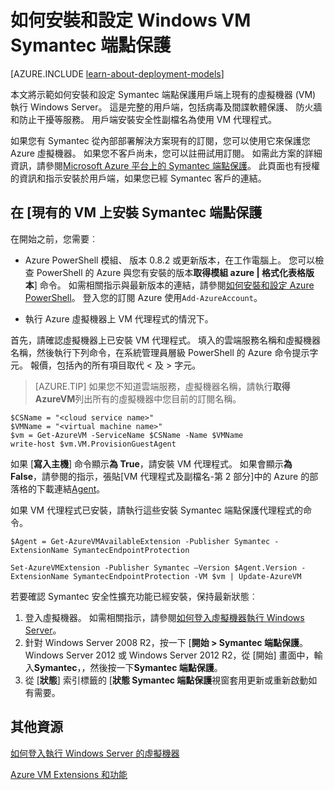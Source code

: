 <properties
    pageTitle="在 [VM 上安裝 Symantec 端點保護 |Microsoft Azure"
    description="瞭解如何安裝和設定 Symantec 端點保護安全性副檔名為使用傳統的部署模型建立新的或現有 Azure VM 上。"
    services="virtual-machines-windows"
    documentationCenter=""
    authors="iainfoulds"
    manager="timlt"
    editor=""
    tags="azure-service-management"/>

<tags
    ms.service="virtual-machines-windows"
    ms.workload="infrastructure-services"
    ms.tgt_pltfrm="vm-multiple"
    ms.devlang="na"
    ms.topic="article"
    ms.date="08/24/2016"
    ms.author="iainfou"/>

# <a name="how-to-install-and-configure-symantec-endpoint-protection-on-a-windows-vm"></a>如何安裝和設定 Windows VM Symantec 端點保護

[AZURE.INCLUDE [learn-about-deployment-models](../../includes/learn-about-deployment-models-classic-include.md)]

本文將示範如何安裝和設定 Symantec 端點保護用戶端上現有的虛擬機器 (VM) 執行 Windows Server。 這是完整的用戶端，包括病毒及間諜軟體保護、 防火牆和防止干擾等服務。 用戶端安裝安全性副檔名為使用 VM 代理程式。

如果您有 Symantec 從內部部署解決方案現有的訂閱，您可以使用它來保護您 Azure 虛擬機器。 如果您不客戶尚未，您可以註冊試用訂閱。 如需此方案的詳細資訊，請參閱[Microsoft Azure 平台上的 Symantec 端點保護][Symantec]。 此頁面也有授權的資訊和指示安裝於用戶端，如果您已經 Symantec 客戶的連結。

## <a name="install-symantec-endpoint-protection-on-an-existing-vm"></a>在 [現有的 VM 上安裝 Symantec 端點保護

在開始之前，您需要︰

- Azure PowerShell 模組、 版本 0.8.2 或更新版本，在工作電腦上。 您可以檢查 PowerShell 的 Azure 與您有安裝的版本**取得模組 azure | 格式化表格版本**] 命令。 如需相關指示與最新版本的連結，請參閱[如何安裝和設定 Azure PowerShell][PS]。 登入您的訂閱 Azure 使用`Add-AzureAccount`。

- 執行 Azure 虛擬機器上 VM 代理程式的情況下。

首先，請確認虛擬機器上已安裝 VM 代理程式。 填入的雲端服務名稱和虛擬機器名稱，然後執行下列命令，在系統管理員層級 PowerShell 的 Azure 命令提示字元。 報價，包括內的所有項目取代 < 及 > 字元。

> [AZURE.TIP] 如果您不知道雲端服務，虛擬機器名稱，請執行**取得 AzureVM**列出所有的虛擬機器中您目前的訂閱名稱。

    $CSName = "<cloud service name>"
    $VMName = "<virtual machine name>"
    $vm = Get-AzureVM -ServiceName $CSName -Name $VMName
    write-host $vm.VM.ProvisionGuestAgent

如果 [**寫入主機**] 命令顯示**為 True**，請安裝 VM 代理程式。 如果會顯示**為 False**，請參閱的指示，張貼[VM 代理程式及副檔名-第 2 部分]中的 Azure 的部落格的下載連結[Agent]。

如果 VM 代理程式已安裝，請執行這些安裝 Symantec 端點保護代理程式的命令。

    $Agent = Get-AzureVMAvailableExtension -Publisher Symantec -ExtensionName SymantecEndpointProtection

    Set-AzureVMExtension -Publisher Symantec –Version $Agent.Version -ExtensionName SymantecEndpointProtection -VM $vm | Update-AzureVM

若要確認 Symantec 安全性擴充功能已經安裝，保持最新狀態︰

1.  登入虛擬機器。 如需相關指示，請參閱[如何登入虛擬機器執行 Windows Server][Logon]。
2.  針對 Windows Server 2008 R2，按一下 [**開始 > Symantec 端點保護**。 Windows Server 2012 或 Windows Server 2012 R2，從 [開始] 畫面中，輸入**Symantec**，，然後按一下**Symantec 端點保護**。
3.  從 [**狀態**] 索引標籤的 [**狀態 Symantec 端點保護**視窗套用更新或重新啟動如有需要。

## <a name="additional-resources"></a>其他資源

[如何登入執行 Windows Server 的虛擬機器][Logon]

[Azure VM Extensions 和功能][Ext]


<!--Link references-->
[Symantec]: http://www.symantec.com/connect/blogs/symantec-endpoint-protection-now-microsoft-azure

[Portal]: http://manage.windowsazure.com

[Create]: virtual-machines-windows-classic-tutorial.md

[PS]: ../powershell-install-configure.md

[Agent]: http://go.microsoft.com/fwlink/p/?LinkId=403947

[Logon]: virtual-machines-windows-classic-connect-logon.md

[Ext]: http://go.microsoft.com/fwlink/p/?linkid=390493